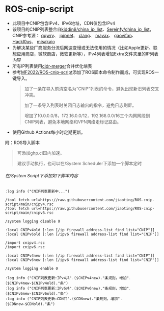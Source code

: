 # ROS-cnip-script

- 此项目中CNIP包含IPv4、IPv6地址，CDN仅包含IPv4
- 该项目的CNIP列表整合自[kiddin9/china_ip_list](https://github.com/kiddin9/china_ip_list)、[Sereinfy/china_ip_list](https://github.com/Sereinfy/china_ip_list)，CNIP参考源：
[qqwry](https://www.github.com/metowolf/iplist)、
[ipipnet](https://www.github.com/17mon/china_ip_list/)、
[clang](https://ispip.clang.cn/)、
[mayax](https://www.github.com/mayaxcn/china-ip-list/)、
[gaoyifan](https://www.github.com/gaoyifan/china-operator-ip/)、
[Hackl0us](https://www.github.com/Hackl0us/GeoIP2-CN/)、
[misakaio](https://www.github.com/misakaio/chnroutes2/)
- 为解决某些厂商服务分流后网速变慢或无法使用的情况（比如Apple更新、联想应用商店，微软商店，微软更新等），IPv4列表增加Extra文件夹里的IP列表内容
- 所有IP列表使用[cidr-merger](https://github.com/zhanhb/cidr-merger/)合并优化缩表
- 参考[MF2022/ROS-cnip-script](https://github.com/DMF2022/ROS-cnip-script)添加了ROS脚本命令制作而成，可实现ROS一键导入。
  >加了一条在导入前清空名为“CNIP”列表的命令，避免出现新旧列表交叉冲突。
  >
  >加了一条导入列表时关闭日志输出的指令，避免日志刷屏。
  >
  >增加了10.0.0.0/8，172.16.0.0/12，192.168.0.0/16三个内网网段到CNIP列表，避免本地网络和VPN网络走标记路由。
- 使用Github Actions每小时定期更新。




附：ROS导入脚本

>可添加ghp.ci国内加速。
>
>建议手动执行，也可以在/System Scheduler下添加一个脚本定时

###### 在/System Script下添加如下脚本内容
```
:log info ("CNIP列表更新中...")

/tool fetch url=https://raw.githubusercontent.com/jiaoting/ROS-cnip-script/main/cnipv4.rsc
/tool fetch url=https://raw.githubusercontent.com/jiaoting/ROS-cnip-script/main/cnipv6.rsc

/system logging disable 0

:local CNIPv4old [:len [/ip firewall address-list find list="CNIP"]]
:local CNIPv6old [:len [/ipv6 firewall address-list find list="CNIP"]]

/import cnipv4.rsc
/import cnipv6.rsc

:local CNIPv4new [:len [/ip firewall address-list find list="CNIP"]]
:local CNIPv6new [:len [/ipv6 firewall address-list find list="CNIP"]]

/system logging enable 0

:log info ("CNIP列表更新:IPv4共".($CNIPv4new)."条规则，增加".($CNIPv4new-$CNIPv4old)."条")
:log info ("CNIP列表更新:IPv6共".($CNIPv6new)."条规则，增加".($CNIPv6new-$CNIPv6old)."条")
:log info ("CNIP列表更新:CDN共".($CDNnew)."条规则，增加".($CDNnew-$CDNold)."条")
```

